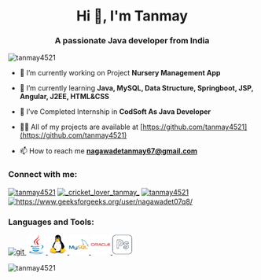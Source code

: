 <h1 align="center">Hi 👋, I'm Tanmay</h1>
<h3 align="center">A passionate Java developer from India</h3>

<p align="left"> <img src="https://komarev.com/ghpvc/?username=tanmay4521&label=Profile%20views&color=0e75b6&style=flat" alt="tanmay4521" /> </p>

- 🔭 I’m currently working on Project **Nursery Management App**

- 🌱 I’m currently learning **Java, MySQL, Data Structure, Springboot, JSP, Angular, J2EE, HTML&CSS**

- 🤝 I’ve Completed Internship in **CodSoft As Java Developer**

- 👨‍💻 All of my projects are available at [https://github.com/tanmay4521](https://github.com/tanmay4521)

- 📫 How to reach me **nagawadetanmay67@gmail.com**

<h3 align="left">Connect with me:</h3>
<p align="left">
<a href="https://linkedin.com/in/tanmay4521" target="blank"><img align="center" src="https://raw.githubusercontent.com/rahuldkjain/github-profile-readme-generator/master/src/images/icons/Social/linked-in-alt.svg" alt="tanmay4521" height="30" width="40" /></a>
<a href="https://instagram.com/_tanmay_2130" target="blank"><img align="center" src="https://raw.githubusercontent.com/rahuldkjain/github-profile-readme-generator/master/src/images/icons/Social/instagram.svg" alt="_cricket_lover_tanmay_" height="30" width="40" /></a>
<a href="https://www.leetcode.com/tanmay4521" target="blank"><img align="center" src="https://raw.githubusercontent.com/rahuldkjain/github-profile-readme-generator/master/src/images/icons/Social/leet-code.svg" alt="tanmay4521" height="30" width="40" /></a>
<a href="https://auth.geeksforgeeks.org/user/https://www.geeksforgeeks.org/user/nagawadet07q8/" target="blank"><img align="center" src="https://raw.githubusercontent.com/rahuldkjain/github-profile-readme-generator/master/src/images/icons/Social/geeks-for-geeks.svg" alt="https://www.geeksforgeeks.org/user/nagawadet07q8/" height="30" width="40" /></a>
</p>

<h3 align="left">Languages and Tools:</h3>
<p align="left"> <a href="https://git-scm.com/" target="_blank" rel="noreferrer"> <img src="https://www.vectorlogo.zone/logos/git-scm/git-scm-icon.svg" alt="git" width="40" height="40"/> </a> <a href="https://www.java.com" target="_blank" rel="noreferrer"> <img src="https://raw.githubusercontent.com/devicons/devicon/master/icons/java/java-original.svg" alt="java" width="40" height="40"/> </a> <a href="https://www.linux.org/" target="_blank" rel="noreferrer"> <img src="https://raw.githubusercontent.com/devicons/devicon/master/icons/linux/linux-original.svg" alt="linux" width="40" height="40"/> </a> <a href="https://www.mysql.com/" target="_blank" rel="noreferrer"> <img src="https://raw.githubusercontent.com/devicons/devicon/master/icons/mysql/mysql-original-wordmark.svg" alt="mysql" width="40" height="40"/> </a> <a href="https://www.oracle.com/" target="_blank" rel="noreferrer"> <img src="https://raw.githubusercontent.com/devicons/devicon/master/icons/oracle/oracle-original.svg" alt="oracle" width="40" height="40"/> </a> <a href="https://www.photoshop.com/en" target="_blank" rel="noreferrer"> <img src="https://raw.githubusercontent.com/devicons/devicon/master/icons/photoshop/photoshop-line.svg" alt="photoshop" width="40" height="40"/> </a> </p>

<p><img align="center" src="https://github-readme-stats.vercel.app/api/top-langs?username=tanmay4521&show_icons=true&locale=en&layout=compact" alt="tanmay4521" /></p>
